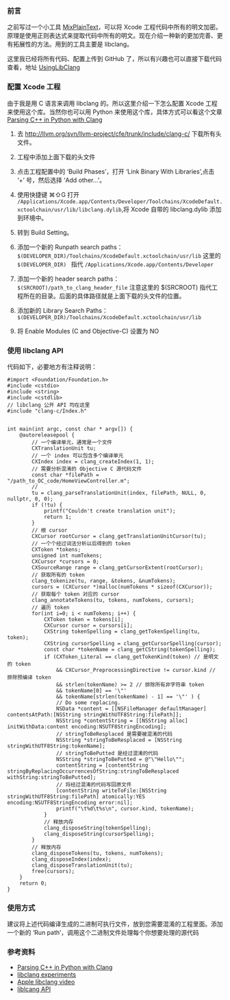 ### 前言

之前写过一个小工具 [MixPlainText](https://github.com/danleechina/mixplaintext)，可以将 Xcode 工程代码中所有的明文加密。原理是使用正则表达式来提取代码中所有的明文。现在介绍一种新的更加完善、更有拓展性的方法。用到的工具主要是 libclang。

这里我已经将所有代码、配置上传到 GitHub 了，所以有兴趣也可以直接下载代码查看，地址 [UsingLibClang](https://github.com/danleechina/UsingLibClang)

### 配置 Xcode 工程

由于我是用 C 语言来调用 libclang 的。所以这里介绍一下怎么配置 Xcode 工程来使用这个库。当然你也可以用 Python 来使用这个库，具体方式可以看这个文章 [Parsing C++ in Python with Clang](http://eli.thegreenplace.net/2011/07/03/parsing-c-in-python-with-clang)

1. 去 http://llvm.org/svn/llvm-project/cfe/trunk/include/clang-c/ 下载所有头文件。
2. 工程中添加上面下载的头文件
3. 点击工程配置中的 ‘Build Phases’，打开 ‘Link Binary With Libraries’,点击 ‘+’ 号，然后选择 ‘Add other…’。
4. 使用快捷键 ⌘⇧G 打开 ```/Applications/Xcode.app/Contents/Developer/Toolchains/XcodeDefault.xctoolchain/usr/lib/libclang.dylib```,将 Xcode 自带的 libclang.dylib 添加到环境中。
5. 转到 Build Setting。
6. 添加一个新的 Runpath search paths：```$(DEVELOPER_DIR)/Toolchains/XcodeDefault.xctoolchain/usr/lib```
这里的```$(DEVELOPER_DIR) ``` 指代 ```/Applications/Xcode.app/Contents/Developer```

7. 添加一个新的 header search paths：```$(SRCROOT)/path_to_clang_header_file```
注意这里的 $(SRCROOT) 指代工程所在的目录。后面的具体路径就是上面下载的头文件的位置。

8. 添加新的 Library Search Paths： ```$(DEVELOPER_DIR)/Toolchains/XcodeDefault.xctoolchain/usr/lib```
9. 将 Enable Modules (C and Objective-C) 设置为 NO

### 使用 libclang API

代码如下，必要地方有注释说明：

```
#import <Foundation/Foundation.h>
#include <cstdio>
#include <string>
#include <cstdlib>
// libclang 公开 API 均在这里
#include "clang-c/Index.h"


int main(int argc, const char * argv[]) {
    @autoreleasepool {
        // 一个编译单元，通常是一个文件
        CXTranslationUnit tu;
        // 一个 index 可以包含多个编译单元
        CXIndex index = clang_createIndex(1, 1);
        // 需要分析混淆的 Objective C 源代码文件
        const char *filePath = "/path_to_OC_code/HomeViewController.m";
        // 
        tu = clang_parseTranslationUnit(index, filePath, NULL, 0, nullptr, 0, 0);
        if (!tu) {
            printf("Couldn't create translation unit");
            return 1;
        }
        // 根 cursor
        CXCursor rootCursor = clang_getTranslationUnitCursor(tu);
        // 一个个经过词法分析以后得到的 token
        CXToken *tokens;
        unsigned int numTokens;
        CXCursor *cursors = 0;
        CXSourceRange range = clang_getCursorExtent(rootCursor);
        // 获取所有的 token
        clang_tokenize(tu, range, &tokens, &numTokens);
        cursors = (CXCursor *)malloc(numTokens * sizeof(CXCursor));
        // 获取每个 token 对应的 cursor
        clang_annotateTokens(tu, tokens, numTokens, cursors);
        // 遍历 token
        for(int i=0; i < numTokens; i++) {
            CXToken token = tokens[i];
            CXCursor cursor = cursors[i];
            CXString tokenSpelling = clang_getTokenSpelling(tu, token);
            CXString cursorSpelling = clang_getCursorSpelling(cursor);
            const char *tokenName = clang_getCString(tokenSpelling);
            if (CXToken_Literal == clang_getTokenKind(token) // 是明文的 token
                && CXCursor_PreprocessingDirective != cursor.kind // 排除预编译 token
                && strlen(tokenName) >= 2 // 排除所有非字符串 token
                && tokenName[0] == '\"'
                && tokenName[strlen(tokenName) - 1] == '\"' ) {
                // Do some replacing.
                NSData *content = [[NSFileManager defaultManager] contentsAtPath:[NSString stringWithUTF8String:filePath]];
                NSString *contentString = [[NSString alloc] initWithData:content encoding:NSUTF8StringEncoding];
                // stringToBeResplaced 是需要被混淆的代码
                NSString *stringToBeResplaced = [NSString stringWithUTF8String:tokenName];
                // stringToBePutted 是经过混淆的代码
                NSString *stringToBePutted = @"\"Hello\"";
                contentString = [contentString stringByReplacingOccurrencesOfString:stringToBeResplaced withString:stringToBePutted];
                // 将经过混淆的代码写回原文件
                [contentString writeToFile:[NSString stringWithUTF8String:filePath] atomically:YES encoding:NSUTF8StringEncoding error:nil];
                printf("\t%d\t%s\n", cursor.kind, tokenName);
            }
            // 释放内存
            clang_disposeString(tokenSpelling);
            clang_disposeString(cursorSpelling);
        }
        // 释放内存
        clang_disposeTokens(tu, tokens, numTokens);
        clang_disposeIndex(index);
        clang_disposeTranslationUnit(tu);
        free(cursors);
    }
    return 0;
}
```

### 使用方式

建议将上述代码编译生成的二进制可执行文件，放到您需要混淆的工程里面。添加一个新的 ‘Run path’，调用这个二进制文件处理每个你想要处理的源代码


### 参考资料

* [Parsing C++ in Python with Clang](http://eli.thegreenplace.net/2011/07/03/parsing-c-in-python-with-clang)
* [libclang experiments](https://github.com/burnflare/libclang-experiments)
* [Apple libclang video](http://llvm.org/devmtg/2010-11/)
* [liblcang API](https://clang.llvm.org/doxygen/group__CINDEX.html)